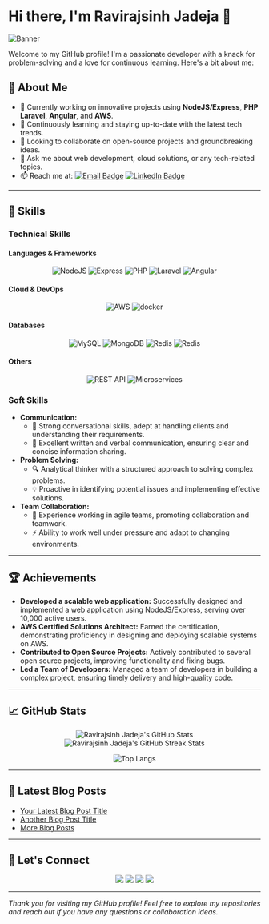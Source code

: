 # Hi there, I'm Ravirajsinh Jadeja 👋

![Banner](https://your-banner-image-link.com)

Welcome to my GitHub profile! I'm a passionate developer with a knack for problem-solving and a love for continuous learning. Here's a bit about me:

## 🚀 About Me

- 🔭 Currently working on innovative projects using **NodeJS/Express**, **PHP Laravel**, **Angular**, and **AWS**.
- 🌱 Continuously learning and staying up-to-date with the latest tech trends.
- 👯 Looking to collaborate on open-source projects and groundbreaking ideas.
- 💬 Ask me about web development, cloud solutions, or any tech-related topics.
- 📫 Reach me at: [![Email Badge](https://img.shields.io/badge/Email-YourEmail-red)](mailto:wiyaktechsuperstar5@gmail.com) [![LinkedIn Badge](https://img.shields.io/badge/-LinkedIn-blue?style=flat&logo=Linkedin&logoColor=white)]([https://www.linkedin.com/in/yourprofile](https://www.linkedin.com/in/ravirajsinh-jadeja-a561ba214))

---

## 💼 Skills

### Technical Skills

#### Languages & Frameworks
<p align="center">
  <img src="https://skillicons.dev/icons?i=nodejs" alt="NodeJS" />
  <img src="https://skillicons.dev/icons?i=express" alt="Express" />
  <img src="https://skillicons.dev/icons?i=php" alt="PHP" />
  <img src="https://skillicons.dev/icons?i=laravel" alt="Laravel" />
  <img src="https://skillicons.dev/icons?i=angular" alt="Angular" />
</p>

#### Cloud & DevOps
<p align="center">
  <img src="https://skillicons.dev/icons?i=aws" alt="AWS" />
  <img src="https://skillicons.dev/icons?i=docker" alt="docker" />
</p>

#### Databases
<p align="center">
  <img src="https://skillicons.dev/icons?i=mysql" alt="MySQL" />
  <img src="https://skillicons.dev/icons?i=mongodb" alt="MongoDB" />
  <img src="https://skillicons.dev/icons?i=redis" alt="Redis" />
  <img src="https://skillicons.dev/icons?i=apigee" alt="Redis" />
</p>

#### Others
<p align="center">
  <img src="https://img.shields.io/badge/REST%20API-FF6F00?style=for-the-badge&logo=apigee&logoColor=white" alt="REST API" />
  <img src="https://img.shields.io/badge/Microservices-29a3a3?style=for-the-badge&logo=microgenetics&logoColor=white" alt="Microservices" />
</p>

### Soft Skills

- **Communication:**
  - 💬 Strong conversational skills, adept at handling clients and understanding their requirements.
  - 📝 Excellent written and verbal communication, ensuring clear and concise information sharing.
- **Problem Solving:**
  - 🔍 Analytical thinker with a structured approach to solving complex problems.
  - 💡 Proactive in identifying potential issues and implementing effective solutions.
- **Team Collaboration:**
  - 🤝 Experience working in agile teams, promoting collaboration and teamwork.
  - ⚡ Ability to work well under pressure and adapt to changing environments.

---

## 🏆 Achievements

- **Developed a scalable web application:** Successfully designed and implemented a web application using NodeJS/Express, serving over 10,000 active users.
- **AWS Certified Solutions Architect:** Earned the certification, demonstrating proficiency in designing and deploying scalable systems on AWS.
- **Contributed to Open Source Projects:** Actively contributed to several open source projects, improving functionality and fixing bugs.
- **Led a Team of Developers:** Managed a team of developers in building a complex project, ensuring timely delivery and high-quality code.

---

## 📈 GitHub Stats

<p align="center">
  <img src="https://github-readme-stats.vercel.app/api?username=wiyaktechsuperstar&show_icons=true&theme=radical" alt="Ravirajsinh Jadeja's GitHub Stats" />
  <img src="https://github-readme-streak-stats.herokuapp.com/?user=wiyaktechsuperstar&theme=radical" alt="Ravirajsinh Jadeja's GitHub Streak Stats" />
</p>

<p align="center">
  <img src="https://github-readme-stats.vercel.app/api/top-langs/?username=wiyaktechsuperstar&layout=compact&theme=radical" alt="Top Langs" />
</p>

---

## 📝 Latest Blog Posts

- [Your Latest Blog Post Title](https://yourblog.com/latest-post)
- [Another Blog Post Title](https://yourblog.com/another-post)
- [More Blog Posts](https://yourblog.com)

---

## 🤝 Let's Connect

<p align="center">
  <a href="https://www.linkedin.com/in/yourprofile"><img src="https://img.shields.io/badge/-LinkedIn-blue?style=for-the-badge&logo=Linkedin&logoColor=white"></a>
  <a href="https://twitter.com/yourhandle"><img src="https://img.shields.io/badge/-Twitter-blue?style=for-the-badge&logo=twitter&logoColor=white"></a>
  <a href="https://yourwebsite.com"><img src="https://img.shields.io/badge/Website-0078D4?style=for-the-badge&logo=google-chrome&logoColor=white"></a>
  <a href="mailto:youremail@example.com"><img src="https://img.shields.io/badge/Email-D14836?style=for-the-badge&logo=gmail&logoColor=white"></a>
</p>

---

*Thank you for visiting my GitHub profile! Feel free to explore my repositories and reach out if you have any questions or collaboration ideas.*
